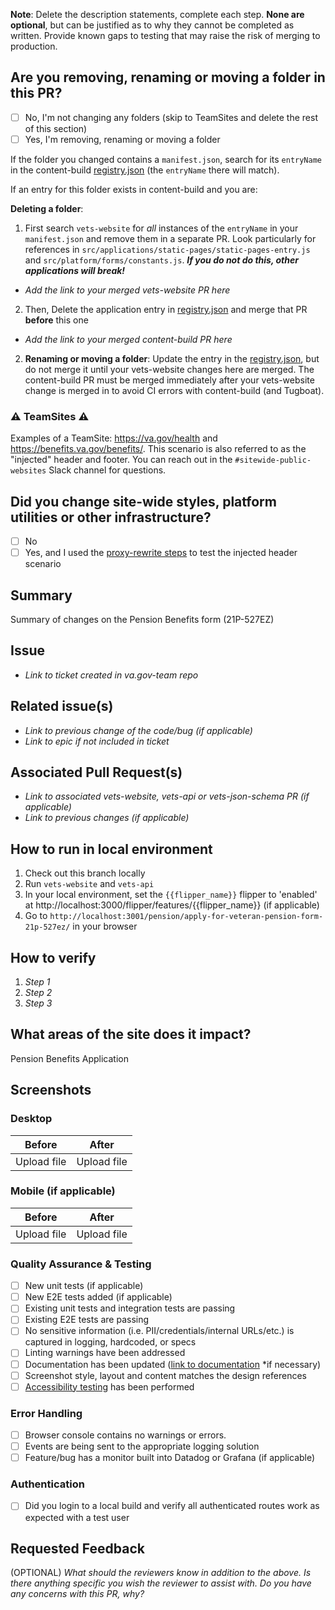 **Note**: Delete the description statements, complete each step. **None are optional**, but can be justified as to why they cannot be completed as written. Provide known gaps to testing that may raise the risk of merging to production.

## Are you removing, renaming or moving a folder in this PR?
- [ ] No, I'm not changing any folders (skip to TeamSites and delete the rest of this section)
- [ ] Yes, I'm removing, renaming or moving a folder

If the folder you changed contains a `manifest.json`, search for its `entryName` in the content-build [registry.json](https://github.com/department-of-veterans-affairs/content-build/blob/main/src/applications/registry.json) (the `entryName` there will match).

If an entry for this folder exists in content-build and you are:

**Deleting a folder**:
1.  First search `vets-website` for _all_ instances of the `entryName` in your `manifest.json` and remove them in a separate PR. Look particularly for references in `src/applications/static-pages/static-pages-entry.js` and `src/platform/forms/constants.js`. _**If you do not do this, other applications will break!**_

- _Add the link to your merged vets-website PR here_

2. Then, Delete the application entry in [registry.json](https://github.com/department-of-veterans-affairs/content-build/blob/main/src/applications/registry.json) and merge that PR **before** this one

- _Add the link to your merged content-build PR here_

2.  **Renaming or moving a folder**: Update the entry in the [registry.json](https://github.com/department-of-veterans-affairs/content-build/blob/main/src/applications/registry.json), but do not merge it until your vets-website changes here are merged. The content-build PR must be merged immediately after your vets-website change is merged in to avoid CI errors with content-build (and Tugboat).

### :warning: TeamSites :warning:
Examples of a TeamSite: https://va.gov/health and https://benefits.va.gov/benefits/. This scenario is also referred to as the "injected" header and footer. You can reach out in the `#sitewide-public-websites` Slack channel for questions.

## Did you change site-wide styles, platform utilities or other infrastructure?
- [ ] No
- [ ] Yes, and I used the [proxy-rewrite steps](https://github.com/department-of-veterans-affairs/vets-website/tree/main/src/applications/proxy-rewrite#that-sounds-normal-so-whats-the-proxy-all-about) to test the injected header scenario

## Summary
Summary of changes on the Pension Benefits form (21P-527EZ)

## Issue
- _Link to ticket created in va.gov-team repo_

## Related issue(s)
- _Link to previous change of the code/bug (if applicable)_
- _Link to epic if not included in ticket_

## Associated Pull Request(s)
- _Link to associated vets-website, vets-api or vets-json-schema PR (if applicable)_
- _Link to previous changes (if applicable)_

## How to run in local environment
1. Check out this branch locally
2. Run `vets-website` and `vets-api`
3. In your local environment, set the `{{flipper_name}}` flipper to 'enabled' at http://localhost:3000/flipper/features/{{flipper_name}} (if applicable)
4. Go to `http://localhost:3001/pension/apply-for-veteran-pension-form-21p-527ez/` in your browser

## How to verify
1. _Step 1_
2. _Step 2_
3. _Step 3_

## What areas of the site does it impact?
Pension Benefits Application

## Screenshots
### Desktop
| Before      | After       |
| ----------- | ----------- |
| Upload file | Upload file |

### Mobile (if applicable)
| Before      | After       |
| ----------- | ----------- |
| Upload file | Upload file |

### Quality Assurance & Testing
- [ ] New unit tests (if applicable)
- [ ] New E2E tests added (if applicable)
- [ ] Existing unit tests and integration tests are passing
- [ ] Existing E2E tests are passing
- [ ] No sensitive information (i.e. PII/credentials/internal URLs/etc.) is captured in logging, hardcoded, or specs
- [ ] Linting warnings have been addressed
- [ ] Documentation has been updated ([link to documentation](#) \*if necessary)
- [ ] Screenshot style, layout and content matches the design references
- [ ] [Accessibility testing](https://depo-platform-documentation.scrollhelp.site/developer-docs/wcag-2-1-success-criteria-and-foundational-testing) has been performed

### Error Handling
- [ ] Browser console contains no warnings or errors.
- [ ] Events are being sent to the appropriate logging solution
- [ ] Feature/bug has a monitor built into Datadog or Grafana (if applicable)

### Authentication
- [ ] Did you login to a local build and verify all authenticated routes work as expected with a test user

## Requested Feedback
(OPTIONAL) _What should the reviewers know in addition to the above. Is there anything specific you wish the reviewer to assist with. Do you have any concerns with this PR, why?_

